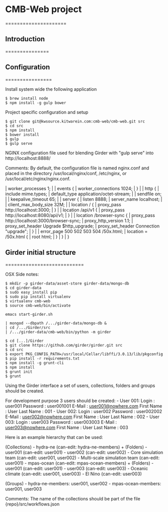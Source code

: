 # CMB-Web project
=====================

## Introduction
===============


## Configuration
================

Install system wide the following application

    $ brew install node
    $ npm install -g gulp bower

Project specific configuration and setup

    $ git clone git@kwsource.kitwarein.com:cmb-web/cmb-web.git src
    $ cd src
    $ npm install
    $ bower install
    $ gulp
    $ gulp serve

NGINX configuration file used for blending Girder with "gulp serve" into
http://localhost:8888/

Comments:
    By default, the configuration file is named nginx.conf and placed
    in the directory /usr/local/nginx/conf, /etc/nginx, or /usr/local/etc/nginx/nginx.conf.

| worker_processes  1;
|
| events {
|     worker_connections  1024;
| }
|
| http {
|     include       mime.types;
|     default_type  application/octet-stream;
|
|     sendfile        on;
|
|     keepalive_timeout  65;
|
|     server {
|         listen       8888;
|         server_name  localhost;
|
|         client_max_body_size 32M;
|
|         location / {
|             proxy_pass http://localhost:3000;
|         }
|
|         location /api/v1 {
|             proxy_pass http://localhost:8080/api/v1;
|         }
|
|         location /browser-sync {
|             proxy_pass http://localhost:3000/browser-sync;
|             proxy_http_version 1.1;
|             proxy_set_header Upgrade $http_upgrade;
|             proxy_set_header Connection "upgrade";
|         }
|
|         error_page   500 502 503 504  /50x.html;
|         location = /50x.html {
|             root   html;
|         }
|     }
| }

## Girder initial structure
===========================

OSX Side notes:

    $ mkdir -p girder-data/asset-store girder-data/mongo-db
    $ cd girder-data
    $ sudo easy_install pip
    $ sudo pip install virtualenv
    $ virtualenv cmb-web
    $ source cmb-web/bin/activate

    emacs start-girder.sh

    | mongod --dbpath /.../girder-data/mongo-db &
    | cd /.../Girder/src
    | /.../girder-data/cmb-web/bin/python -m girder

    $ cd [...]/Girder
    $ git clone https://github.com/girder/girder.git src
    $ cd src
    $ export PKG_CONFIG_PATH=/usr/local/Cellar/libffi/3.0.13/lib/pkgconfig
    $ pip install -r requirements.txt
    $ npm install -g grunt-cli
    $ npm install
    $ grunt init
    $ grunt    

Using the Girder interface a set of users, collections, folders and groups
should be created.

For development purpose 3 users should be created:
    - User 001:
        Login       : user001
        Password    : user001001
        E-Mail      : user001@nowhere.com
        First Name  : User
        Last Name   : 001
    - User 002:
        Login       : user002
        Password    : user002002
        E-Mail      : user002@nowhere.com
        First Name  : User
        Last Name   : 002
    - User 003:
        Login       : user003
        Password    : user003003
        E-Mail      : user003@nowhere.com
        First Name  : User
        Last Name   : 003

Here is an example hierarchy that can be used:

  (Collections)
    - hydra-ne (can-edit: hydra-ne-members)
        + (Folders)
            - user001 (can-edit: user001)
            - user002 (can-edit: user002)
            - Core simulation team (can-edit: user001, user002)
            - Multi-scale simulation team (can-edit: user001)
    - mpas-ocean (can-edit: mpas-ocean-members)
        + (Folders)
            - user001 (can-edit: user001)
            - user003 (can-edit: user003)
            - Oceanic climate (can-edit: user001, user003)
            - El Nino (can-edit: user003)

  (Groups)
    - hydra-ne-members: user001, user002
    - mpas-ocean-members: user001, user003

Comments:
    The name of the collections should be part of the file {repo}/src/workflows.json


